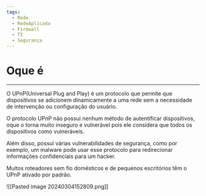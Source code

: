 ```yaml
---
tags:
  - Rede
  - RedeAplicada
  - Firewall
  - TI
  - Segurança
---
```


# Oque é
---

O UPnP(Universal Plug and Play) é um protocolo que permite que dispositivos se adicionem dinamicamente a uma rede sem a necessidade de intervenção ou configuração do usuário.

O protocolo UPnP não possui nenhum método de autentificar dispositivos, oque o torna muito inseguro e vulnerável pois ele considera que todos os dispositivos como vulneráveis. 

Além disso, possui várias vulnerabilidades de segurança, como por exemplo, um malware pode usar esse protocolo para redirecionar informações confidenciais para um hacker.

Muitos roteadores sem fio domésticos e de pequenos escritórios têm o UPnP ativado por padrão.

![[Pasted image 20240304152809.png]]


